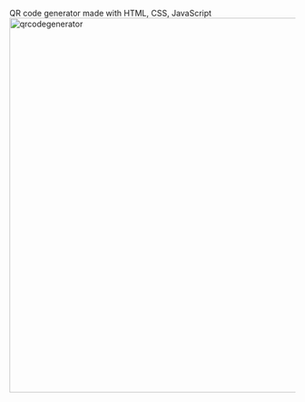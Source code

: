 QR code generator made with HTML, CSS, JavaScript
<img width="659" alt="qrcodegenerator" src="https://github.com/Earlymoon/QR-Code-Generator/assets/117526318/c62a0525-1eaf-40fc-bae0-e0f51e5acfcc">
